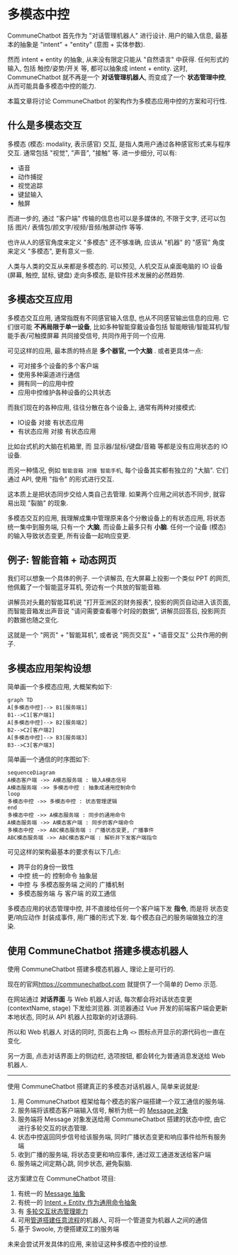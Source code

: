 # 多模态中控

CommuneChatbot 首先作为 "对话管理机器人" 进行设计.
用户的输入信息, 最基本的抽象是 "intent" + "entity" (意图 + 实体参数).

然而 intent + entity 的抽象, 从来没有限定只能从 "自然语言" 中获得.
任何形式的输入, 包括 触控/姿势/开关 等, 都可以抽象成 intent + entity.
这时, CommuneChatbot 就不再是一个 __对话管理机器人__, 而变成了一个 __状态管理中控__, 从而可能具备多模态中控的能力.

本篇文章将讨论 CommuneChatbot 的架构作为多模态应用中控的方案和可行性.

## 什么是多模态交互

多模态 (模态: modality, 表示感官) 交互, 是指人类用户通过各种感官形式来与程序交互.
通常包括 "视觉", "声音", "接触" 等. 进一步细分, 可以有:

- 语音
- 动作捕捉
- 视觉追踪
- 键鼠输入
- 触屏

而进一步的, 通过 "客户端" 传输的信息也可以是多媒体的, 不限于文字, 还可以包括 图片/ 表情包/颜文字/视频/音频/触屏动作 等等.

也许从人的感官角度来定义 "多模态" 还不够准确, 应该从 "机器" 的 "感官" 角度来定义 "多模态", 更有意义一些.

人类与人类的交互从来都是多模态的. 可以预见, 人机交互从桌面电脑的 IO 设备 (屏幕, 触控, 鼠标, 键盘) 走向多模态, 是软件技术发展的必然趋势.

## 多模态交互应用

多模态交互应用, 通常指既有不同感官输入信息, 也从不同感官输出信息的应用.
它们很可能 __不再局限于单一设备__, 比如多种智能穿戴设备包括 智能眼镜/智能耳机/智能手表/可触摸屏幕 共同接受信号, 共同作用于同一个应用.

可见这样的应用, 最本质的特点是 __多个器官, 一个大脑__ . 或者更具体一点:

- 可对接多个设备的多个客户端
- 使用多种渠道进行通信
- 拥有同一的应用中控
- 应用中控维护各种设备的公共状态

而我们现在的各种应用, 往往分散在各个设备上, 通常有两种对接模式:

- IO设备 对接 有状态应用
- 有状态应用 对接 有状态应用

比如台式机的大脑在机箱里, 而 显示器/鼠标/键盘/音箱 等都是没有应用状态的 IO 设备.

而另一种情况, 例如 ```智能音箱 对接 智能手机```,
每个设备其实都有独立的 "大脑".
它们通过 API, 使用 "指令" 的形式进行交互.

这本质上是把状态同步交给人类自己去管理. 如果两个应用之间状态不同步, 就容易出现 "裂脑" 的现象.

多模态交互的应用, 我理解成集中管理原来各个分散设备上的有状态应用, 将状态统一集中到服务端, 只有一个 __大脑__, 而设备上最多只有 __小脑__. 任何一个设备 (模态) 的输入导致状态变更, 所有设备一起响应变更.

## 例子: 智能音箱 + 动态网页

我们可以想象一个具体的例子. 一个讲解员, 在大屏幕上投影一个类似 PPT 的网页, 他佩戴了一个智能蓝牙耳机, 旁边有一个共放的智能音箱.

讲解员对头戴的智能耳机说 "打开亚洲区的财务报表", 投影的网页自动进入该页面, 而智能音箱发出声音说 "请问需要查看哪个时段的数据", 讲解员回答后, 投影网页的数据也随之变化.

这就是一个 "网页" + "智能耳机", 或者说 "网页交互" + "语音交互" 公共作用的例子.


## 多模态应用架构设想

简单画一个多模态应用, 大概架构如下:

```mermaid
graph TD
A[多模态中控]--> B1[服务端1]
B1-->C1[客户端1]
A[多模态中控]--> B2[服务端2]
B2-->C2[客户端2]
A[多模态中控]--> B3[服务端3]
B3-->C3[客户端3]
```

简单画一个通信的时序图如下:

```mermaid
sequenceDiagram
A模态客户端 ->> A模态服务端 : 输入A模态信号
A模态服务端 ->> 多模态中控 : 抽象成通用控制命令
loop
多模态中控 ->> 多模态中控 : 状态管理逻辑
end
多模态中控 ->> A模态服务端 : 同步的通用命令
A模态服务端 ->> A模态客户端 : 同步的客户端命令
多模态中控 ->> ABC模态服务端 : 广播状态变更, 广播事件
ABC模态服务端 ->> ABC模态客户端 : 解析并下发客户端指令
```

可见这样的架构最基本的要求有以下几点:

- 跨平台的身份一致性
- 中控 统一的 控制命令 抽象层
- 中控 与 多模态服务端 之间的 广播机制
- 多模态服务端 与 客户端 的双工通信

多模态应用的状态管理中控, 并不直接给任何一个客户端下发 __指令__,
而是将 状态变更/响应动作 封装成事件, 用广播的形式下发.
每个模态自己的服务端做独立的渲染.


## 使用 CommuneChatbot 搭建多模态机器人

使用 CommuneChatbot 搭建多模态机器人, 理论上是可行的.

现在的官网<https://communechatbot.com> 就提供了一个简单的 Demo 示范.

在网站通过 __对话界面__ 与 Web 机器人对话, 每次都会将对话状态变更 (contextName, stage) 下发给浏览器. 浏览器通过 Vue 开发的前端客户端会更新本地状态, 同时从 API 机器人拉取新的对话源码.

所以和 Web 机器人 对话的同时, 页面右上角 ```<>``` 图标点开显示的源代码也一直在变化.

另一方面, 点击对话界面上的侧边栏, 选项按钮, 都会转化为普通消息发送给 Web 机器人.

----

使用 CommuneChatbot 搭建真正的多模态对话机器人, 简单来说就是:

1. 用 CommuneChatbot 框架给每个模态的客户端搭建一个双工通信的服务端.
1. 服务端将该模态客户端输入信号, 解析为统一的 [Message 对象](/zh-cn/engineer/messages.md)
1. 服务端将 Message 对象发送给用 CommuneChatbot 搭建的状态中控, 由它进行多轮交互的状态管理.
1. 状态中控返回同步信号给该服务端, 同时广播状态变更和响应事件给所有服务端
1. 收到广播的服务端, 将状态变更和响应事件, 通过双工通道发送给客户端
1. 服务端之间定期心跳, 同步状态, 避免裂脑.

这方案建立在 CommuneChatbot 项目:

1. 有统一的 [Message 抽象](/zh-cn/engineer/messages.md)
1. 有统一的 [Intent + Entity 作为通用命令抽象](/zh-cn/dm/intent.md)
1. 有 [多轮交互状态管理能力](/zh-cn/dm-lifecircle.md)
1. 可用[管道搭建任意流程](/zh-cn/engineer/pipeline.md)的机器人, 可将一个管道变为机器人之间的通信
1. 基于 Swoole, 方便搭建双工的服务端

未来会尝试开发具体的应用, 来验证这种多模态中控的设想.
